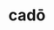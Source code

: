 ---
title: cadō
meaning: to fall
ch: [three, mt, mt1thru4, 7r, twentyfour, 24rv]
pos: verb
inf: cadere
secondppstem: cad
infend: ere
thirdpp: cecidī
fourthpp: cāsūrus
conjugation: third
derivatives: decadent, cadence, cascade
laudio: ../assets/audio/cado-laudio.mp3
sixms: C
six: y
---